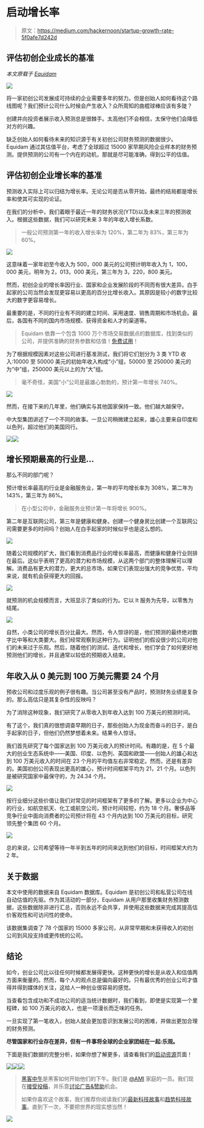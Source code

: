 # 启动增长率

> 原文：<https://medium.com/hackernoon/startup-growth-rate-5f0afe7d242d>

## 评估初创企业成长的基准

*本文原载于* [*Equidam*](https://www.equidam.com/)

![](img/45712a43af219c9611ffa065d5607b55.png)

将一家初创公司发展成可持续的企业需要多年的努力。但是创始人如何看待这个路线图呢？我们预计公司什么时候会产生收入？众所周知的曲棍球棒应该有多陡？

创建并向投资者展示收入预测总是很棘手。太高他们不会相信，太保守他们会降低对方的兴趣。

缺乏创始人如何看待未来的知识源于有关初创公司财务预测的数据很少。Equidam 通过其估值平台，考虑了全球超过 15000 家早期风险企业样本的财务预测。提供预测的公司有一个内在的动机，那就是尽可能准确，得到公平的估值。

## **评估初创企业增长率的基准**

预测收入实际上可以归结为增长率。无论公司是否从零开始，最终的结局都是增长率和使其可实现的论证。

在我们的分析中，我们着眼于最近一年的财务状况(YTD)以及未来三年的预测收入。根据这些数据，我们可以研究未来 3 年的年收入增长系数。

> 一般公司预测第一年的收入增长率为 120%，第二年为 83%，第三年为 60%。

![](img/d224f334f3dc8cac920ae0dc4d80a349.png)

这意味着一家年初至今收入为 500，000 美元的公司预计明年收入为 1，100，000 美元，明年为 2，013，000 美元，第三年为 3，220，800 美元。

然而，初创企业的增长率因行业、国家和企业发展阶段的不同而有很大差异。白手起家的公司当然会发现更容易以更高的百分比增长收入。其原因是较小的数字比较大的数字更容易增长。

最重要的是，不同的行业有不同的建立时间、采用速度、销售周期和市场机会。最后，各国有不同的国内市场规模、获得资金和人才的渠道等。

> Equidam 依靠一个包含 1000 万个市场交易数据点的数据库，找到类似的公司，并提供准确的财务参数和估值！[免费试用](https://secure.equidam.com/signup.php)！

为了根据规模因素对这些公司进行基准测试，我们将它们划分为 3 类 YTD 收入:10000 至 50000 美元的初始年收入构成“小”组，50000 至 250000 美元的为“中”组，250000 美元以上的为“大”组。

> 毫不奇怪，美国“小”公司是最雄心勃勃的，预计第一年增长 740%。

![](img/4751cbdb1b6bdb95b916e2ea2b976704.png)

然而，在接下来的几年里，他们确实与其他国家保持一致。他们越大越保守。

中大型集团讲述了一个不同的故事。一旦公司稍微建立起来，雄心主要来自印度和以色列，超过他们的美国同行。

![](img/55e7149241eab46216fb6221d46323e4.png)![](img/a1b94c228b7e1732272f4434e55fb506.png)

## **增长预期最高的行业是…**

那么不同的部门呢？

预计增长率最高的行业是金融服务业，第一年的平均增长率为 308%，第二年为 143%，第三年为 86%。

> 在小型公司中，金融服务业预计第一年将增长 900%。

第二年是互联网公司，第三年是健康和健身。创建一个健身房比创建一个互联网公司需要更多的时间吗？创始人在白手起家的时候似乎也是这么想的。

![](img/42ff50b461e079875f09680379b70756.png)

随着公司规模的扩大，我们看到消费品行业的增长率最高，而健康和健身行业则排在最后。这似乎表明了更高的潜力和市场规模，从这两个部门的整体理解可以理解。消费品有更大的潜力，更大的总市场，如果它们表现出强大的竞争优势，平均来说，就有机会获得更大的回报。

![](img/ffeb70c405ffa80aa8dc133e8cd8595d.png)

就预测的机会规模而言，大班显示了类似的行为。它以 It 服务为先导，以零售为结尾。

![](img/de1a25ab224c702039d183df0aeea0f5.png)

自然，小类公司的增长百分比最大。然而，令人惊讶的是，他们预测的最终绝对数字比中等和大类要大。我们经常观察到这种行为。证明他们的假设很少的公司对他们的未来过于乐观。然后，随着他们的测试、迭代和增长，他们学会了如何更好地预测他们的增长，并且通常以较低的预期收入结束。

## **年收入从 0 美元到 100 万美元需要 24 个月**

预收公司和过度乐观的例子很有趣。当公司甚至没有产品时，预测财务业绩是复杂的。那么高估只是其复杂性的反映吗？

为了消除这种现象，我们研究了从零收入到年收入达到 100 万美元的预测时间。

有了这个，我们真的很想调查早期的日子，那些创始人为现金而奋斗的日子，是白手起家的日子，但他们仍然梦想着未来。结果令人惊讶。

我们首先研究了每个国家达到 100 万美元收入的预计时间。有趣的是，在 5 个最大的创业生态系统中——美国、印度、以色列、英国和欧盟——创始人的雄心和达到 100 万美元收入的时间在 23 个月的平均值左右非常稳定。然而，还是有差异的。美国初创公司表现出更高的雄心，预计时间框架平均为 21，21 个月。以色列是被研究国家中最保守的，为 24.34 个月。

![](img/a17b6a7be7a15a9911e02bee29096af5.png)

按行业细分这些价值让我们对常见的时间框架有了更多的了解。更多以企业为中心的行业，如航空航天、化工或航空公司，预计时间较短，约为 18 个月。奢侈品等竞争行业中面向消费者的公司预计将在 43 个月内达到 100 万美元的目标，研究领先整个集团 60 个月。

![](img/327795767dc3d3d46cd0cca1bc9e263d.png)

总的来说，公司希望等待一年半到五年的时间来达到他们的目标，时间框架大约为 2 年。

## **关于数据**

本文中使用的数据来自 Equidam 数据库。Equidam 是初创公司和私营公司在线自动估值的先驱。作为其活动的一部分，Equidam 从用户那里收集财务预测数据，这些数据除非进行汇总，否则永远不会共享，并使用这些数据来完成其提高估价客观性和可访问性的使命。

该数据集调查了 78 个国家的 15000 多家公司，从非常早期和未获得收入的初创公司到风投支持或更传统的公司。

## **结论**

如今，创业公司比以往任何时候都发展得更快。这种更快的增长是从收入和估值两方面来衡量的。然而，每个人的观点总是偏向最好的。只有最优秀的创业公司才值得并得到媒体的关注，这给人一种创业很容易的感觉。

当查看包含成功和不成功公司的适当统计数据时，我们看到，即使是实现第一个里程碑，如 100 万美元的收入，也是一项漫长而乏味的任务。

一旦实现了第一笔收入，创始人就会更加意识到发展公司的困难，并做出更加合理的财务预测。

**尽管国家和行业存在差异，但有一件事将全球的企业家团结在一起:乐观。**

下面是我们数据的完整分析，如果你想了解更多，请查看我们的[启动资源](https://www.equidam.com/startup-resources/)页面！

[![](img/50ef4044ecd4e250b5d50f368b775d38.png)](http://bit.ly/HackernoonFB)[![](img/979d9a46439d5aebbdcdca574e21dc81.png)](https://goo.gl/k7XYbx)[![](img/2930ba6bd2c12218fdbbf7e02c8746ff.png)](https://goo.gl/4ofytp)

> [黑客中午](http://bit.ly/Hackernoon)是黑客如何开始他们的下午。我们是 [@AMI](http://bit.ly/atAMIatAMI) 家庭的一员。我们现在[接受投稿](http://bit.ly/hackernoonsubmission)，并乐意[讨论广告&赞助](mailto:partners@amipublications.com)机会。
> 
> 如果你喜欢这个故事，我们推荐你阅读我们的[最新科技故事](http://bit.ly/hackernoonlatestt)和[趋势科技故事](https://hackernoon.com/trending)。直到下一次，不要把世界的现实想当然！

![](img/be0ca55ba73a573dce11effb2ee80d56.png)